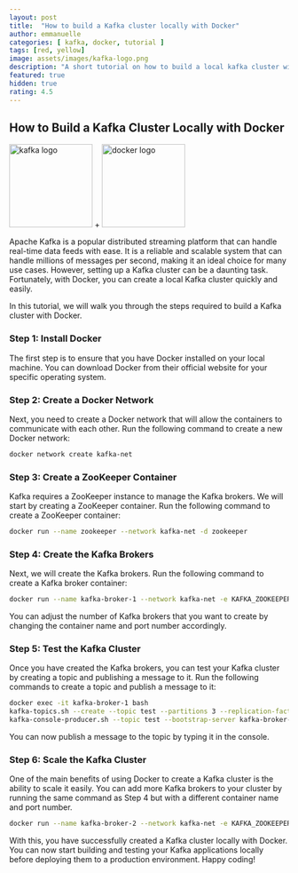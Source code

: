 ```yaml
---
layout: post
title:  "How to build a Kafka cluster locally with Docker"
author: emmanuelle
categories: [ kafka, docker, tutorial ]
tags: [red, yellow]
image: assets/images/kafka-logo.png
description: "A short tutorial on how to build a local kafka cluster with docker for testing purpose or just to experiment"
featured: true
hidden: true
rating: 4.5
---
```


## How to Build a Kafka Cluster Locally with Docker

<img src="{{ baseurl }}/assets/images/kafka-logo.png" alt="kafka logo" style="height: 150px;"/> + <img src="{{ baseurl }}/assets/images/docker-logo.png" alt="docker logo" style="height: 150px;"/>

Apache Kafka is a popular distributed streaming platform that can handle real-time data feeds with ease. It is a reliable and scalable system that can handle millions of messages per second, making it an ideal choice for many use cases. However, setting up a Kafka cluster can be a daunting task. Fortunately, with Docker, you can create a local Kafka cluster quickly and easily.

In this tutorial, we will walk you through the steps required to build a Kafka cluster with Docker.

### Step 1: Install Docker

The first step is to ensure that you have Docker installed on your local machine. You can download Docker from their official website for your specific operating system.

### Step 2: Create a Docker Network

Next, you need to create a Docker network that will allow the containers to communicate with each other. Run the following command to create a new Docker network:

```sh
docker network create kafka-net
```
### Step 3: Create a ZooKeeper Container

Kafka requires a ZooKeeper instance to manage the Kafka brokers. We will start by creating a ZooKeeper container. Run the following command to create a ZooKeeper container:

```sh
docker run --name zookeeper --network kafka-net -d zookeeper
```

### Step 4: Create the Kafka Brokers

Next, we will create the Kafka brokers. Run the following command to create a Kafka broker container:

```sh
docker run --name kafka-broker-1 --network kafka-net -e KAFKA_ZOOKEEPER_CONNECT=zookeeper:2181 -e KAFKA_ADVERTISED_LISTENERS=PLAINTEXT://kafka-broker-1:9092 -d wurstmeister/kafka
```

You can adjust the number of Kafka brokers that you want to create by changing the container name and port number accordingly.

### Step 5: Test the Kafka Cluster

Once you have created the Kafka brokers, you can test your Kafka cluster by creating a topic and publishing a message to it. Run the following commands to create a topic and publish a message to it:

```sh
docker exec -it kafka-broker-1 bash
kafka-topics.sh --create --topic test --partitions 3 --replication-factor 1 --bootstrap-server kafka-broker-1:9092
kafka-console-producer.sh --topic test --bootstrap-server kafka-broker-1:9092
```

You can now publish a message to the topic by typing it in the console.

### Step 6: Scale the Kafka Cluster

One of the main benefits of using Docker to create a Kafka cluster is the ability to scale it easily. You can add more Kafka brokers to your cluster by running the same command as Step 4 but with a different container name and port number.

```sh
docker run --name kafka-broker-2 --network kafka-net -e KAFKA_ZOOKEEPER_CONNECT=zookeeper:2181 -e KAFKA_ADVERTISED_LISTENERS=PLAINTEXT://kafka-broker-2:9092 -d wurstmeister/kafka
```

With this, you have successfully created a Kafka cluster locally with Docker. You can now start building and testing your Kafka applications locally before deploying them to a production environment. Happy coding!
